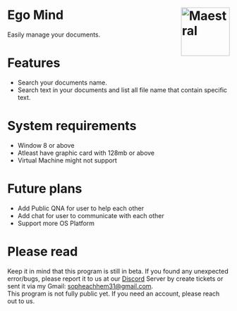 # Ego Mind <img src="https://static.thenounproject.com/png/1399858-200.png" align="right" title="Maestral" width="110" height="110">
Easily manage your documents.  
# Features
- Search your documents name.
- Search text in your documents and list all file name that contain specific text.
# System requirements
- Window 8 or above
- Atleast have graphic card with 128mb or above
- Virtual Machine might not support
# Future plans
- Add Public QNA for user to help each other
- Add chat for user to communicate with each other
- Support more OS Platform
# Please read
Keep it in mind that this program is still in beta. If you found any unexpected error/bugs, please report it to us at our 
[Discord](https://discord.gg/jQebZhZ) Server by create tickets or sent it via my Gmail: sopheachhem31@gmail.com.  
This program is not fully public yet. If you need an account, please reach out to us.
